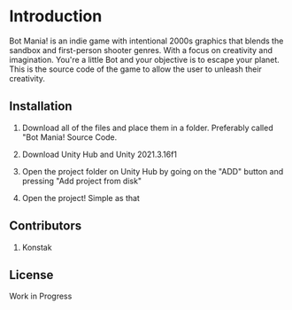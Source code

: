 # Introduction

Bot Mania! is an indie game with intentional 2000s graphics that blends the sandbox and first-person shooter genres. With a focus on creativity and imagination. You're a little Bot and your objective is to escape your planet. This is the source code of the game to allow the user to unleash their creativity.

## Installation

1. Download all of the files and place them in a folder. Preferably called "Bot Mania! Source Code. 

2. Download Unity Hub and Unity 2021.3.16f1

3. Open the project folder on Unity Hub by going on the "ADD" button and pressing "Add project from disk"

4. Open the project! Simple as that

## Contributors

1. Konstak

## License

Work in Progress
